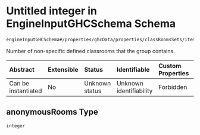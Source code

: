 # Untitled integer in EngineInputGHCSchema Schema

```txt
engineInputGHCSchema#/properties/ghcData/properties/classRoomsSets/items/properties/anonymousRooms
```

Number of non-specific defined classrooms that the group contains.

| Abstract            | Extensible | Status         | Identifiable            | Custom Properties | Additional Properties | Access Restrictions | Defined In                                                        |
| :------------------ | :--------- | :------------- | :---------------------- | :---------------- | :-------------------- | :------------------ | :---------------------------------------------------------------- |
| Can be instantiated | No         | Unknown status | Unknown identifiability | Forbidden         | Allowed               | none                | [ghc.schema.json*](../out/ghc.schema.json "open original schema") |

## anonymousRooms Type

`integer`
